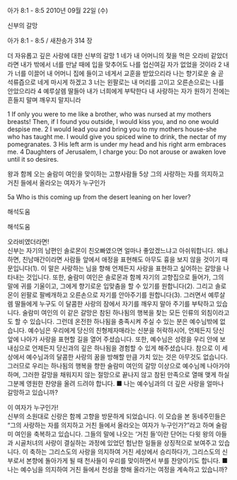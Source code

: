 아가 8:1 - 8:5 
2010년 09월 22일 (수)

신부의 갈망



아가 8:1 - 8:5 / 새찬송가 314 장


더 자유롭고 깊은 사랑에 대한 신부의 갈망
1 네가 내 어머니의 젖을 먹은 오라비 같았더라면 내가 밖에서 너를 만날 때에 입을 맞추어도 나를 업신여길 자가 없었을 것이라 2 내가 너를 이끌어 내 어머니 집에 들이고 네게서 교훈을 받았으리라 나는 향기로운 술 곧 석류즙으로 네게 마시게 하겠고 3 너는 왼팔로는 내 머리를 고이고 오른손으로는 나를 안았으리라 
4 예루살렘 딸들아 내가 너희에게 부탁한다 내 사랑하는 자가 원하기 전에는 흔들지 말며 깨우지 말지니라

1 If only you were to me like a brother, who was nursed at my mothers breasts! Then, if I found you outside, I would kiss you, and no one would despise me. 2 I would lead you and bring you to my mothers house-she who has taught me. I would give you spiced wine to drink, the nectar of my pomegranates. 3 His left arm is under my head and his right arm embraces me. 4 Daughters of Jerusalem, I charge you: Do not arouse or awaken love until it so desires. 

왕과 함께 오는 술람미 여인을 맞이하는 고향사람들
5상 그의 사랑하는 자를 의지하고 거친 들에서 올라오는 여자가 누구인가 


5a Who is this coming up from the desert leaning on her lover?

해석도움





해석도움

오라비였더라면!  
신부는 자기의 남편인 솔로몬이 친오빠였으면 얼마나 좋았겠느냐고 아쉬워합니다. 왜냐하면, 친남매간이라면 사람들 앞에서 애정을 표현해도 아무도 흉을 보지 않을 것이기 때문입니다(1). 이 말은 사랑하는 님을 향해 언제든지 사랑을 표현하고 싶어하는 갈망을 나타내는 것입니다. 또한, 술람미 여인은 솔로몬과 함께 자기의 고향집으로 들어가, 그의 말에 귀를 기울이고, 그에게 향기로운 입맞춤을 할 수 있기를 원합니다(2). 그리고 솔로몬이 왼팔로 팔베개하고 오른손으로 자기를 안아주기를 원합니다(3). 그러면서 예루살렘 딸들에게 누구도 이 달콤한 사랑의 잠에서 자기를 깨우지 말아 주기를 부탁하고 있습니다. 술람미 여인의 이 같은 갈망은 참된 하나됨의 행복을 찾는 모든 인류의 외침이라고도 할 수 있습니다. 그런데 온전한 하나됨을 충족시켜 주실 수 있는 분은 예수님밖에 없습니다. 예수님은 우리에게 당신의 친형제자매라는 신분을 허락하시어, 언제든지 당신 앞에 나아가 사랑을 표현할 길을 열어 주셨습니다. 또한, 예수님은 성령을 우리 안에 보내심으로 언제든지 당신과의 깊은 하나됨을 경험할 수 있게 해주셨습니다. 참으로 이 세상에서 예수님과의 달콤한 사랑의 꿈을 방해할 만큼 가치 있는 것은 아무것도 없습니다. 그러므로 우리는 하나됨의 행복을 향한 술람미 여인의 갈망 이상으로 예수님께 나아가야 하며, 그러한 갈망을 채워지지 않는 절망으로 끝나지 않고 참된 만족으로 열매 맺게 하실 그분께 영원한 찬양을 올려 드려야 합니다. 
■ 나는 예수님과의 더 깊은 사랑을 얼마나 갈망하고 있습니까? 

이 여자가 누구인가!  
신부의 소원대로 신랑은 함께 고향을 방문하게 되었습니다. 이 모습을 본 동네주민들은 “그의 사랑하는 자를 의지하고 거친 들에서 올라오는 여자가 누구인가?”라고 하며 술람미 여인을 축복하고 있습니다. 그들의 말에 나오는 ‘거친 들’이란 단어는 다윗 왕의 아들과 시골처녀의 사랑이 결실하는 과정에 있었던 험난한 일들을 상징적으로 보여주고 있습니다. 이 축하는 그리스도의 사랑을 의지하여 거친 세상에서 승리하다가, 그리스도의 신부로서 본향에 돌아가게 될 때 천사들이 우리를 맞이하면서 부를 찬양이기도 합니다. 
■ 나는 예수님을 의지하여 거친 들에서 천성을 향해 올라가는 여정을 계속하고 있습니까?